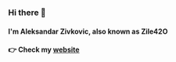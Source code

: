 ### Hi there 👋
#### I'm  Aleksandar Zivkovic, also known as Zile42O
#### 👉 Check my [website](https://zile42o.dev)
